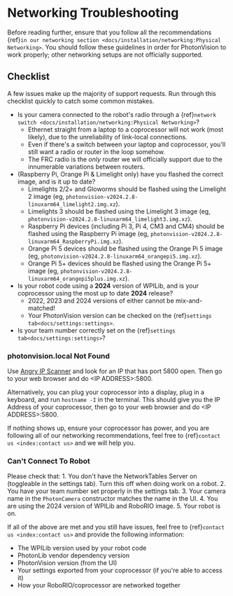 # Networking Troubleshooting

Before reading further, ensure that you follow all the recommendations \{ref}`in our networking section <docs/installation/networking:Physical Networking>`. You should follow these guidelines in order for PhotonVision to work properly; other networking setups are not officially supported.

## Checklist

A few issues make up the majority of support requests. Run through this checklist quickly to catch some common mistakes.

- Is your camera connected to the robot's radio through a \{ref}`network switch <docs/installation/networking:Physical Networking>`?
  - Ethernet straight from a laptop to a coprocessor will not work (most likely), due to the unreliability of link-local connections.
  - Even if there's a switch between your laptop and coprocessor, you'll still want a radio or router in the loop somehow.
  - The FRC radio is the _only_ router we will officially support due to the innumerable variations between routers.
- (Raspberry Pi, Orange Pi & Limelight only) have you flashed the correct image, and is it up to date?
  - Limelights 2/2+ and Gloworms should be flashed using the Limelight 2 image (eg, `photonvision-v2024.2.8-linuxarm64_limelight2.img.xz`).
  - Limelights 3 should be flashed using the Limelight 3 image (eg, `photonvision-v2024.2.8-linuxarm64_limelight3.img.xz`).
  - Raspberry Pi devices (including Pi 3, Pi 4, CM3 and CM4) should be flashed using the Raspberry Pi image (eg, `photonvision-v2024.2.8-linuxarm64_RaspberryPi.img.xz`).
  - Orange Pi 5 devices should be flashed using the Orange Pi 5 image (eg, `photonvision-v2024.2.8-linuxarm64_orangepi5.img.xz`).
  - Orange Pi 5+ devices should be flashed using the Orange Pi 5+ image (eg, `photonvision-v2024.2.8-linuxarm64_orangepi5plus.img.xz`).
- Is your robot code using a **2024** version of WPILib, and is your coprocessor using the most up to date **2024** release?
  - 2022, 2023 and 2024 versions of either cannot be mix-and-matched!
  - Your PhotonVision version can be checked on the \{ref}`settings tab<docs/settings:settings>`.
- Is your team number correctly set on the \{ref}`settings tab<docs/settings:settings>`?

### photonvision.local Not Found

Use [Angry IP Scanner](https://angryip.org/) and look for an IP that has port 5800 open. Then go to your web browser and do \<IP ADDRESS>:5800.

Alternatively, you can plug your coprocessor into a display, plug in a keyboard, and run `hostname -I` in the terminal. This should give you the IP Address of your coprocessor, then go to your web browser and do \<IP ADDRESS>:5800.

If nothing shows up, ensure your coprocessor has power, and you are following all of our networking recommendations, feel free to \{ref}`contact us <index:contact us>` and we will help you.

### Can't Connect To Robot

Please check that:
1\. You don't have the NetworkTables Server on (toggleable in the settings tab). Turn this off when doing work on a robot.
2\. You have your team number set properly in the settings tab.
3\. Your camera name in the `PhotonCamera` constructor matches the name in the UI.
4\. You are using the 2024 version of WPILib and RoboRIO image.
5\. Your robot is on.

If all of the above are met and you still have issues, feel free to \{ref}`contact us <index:contact us>` and provide the following information:

- The WPILib version used by your robot code
- PhotonLib vendor dependency version
- PhotonVision version (from the UI)
- Your settings exported from your coprocessor (if you're able to access it)
- How your RoboRIO/coprocessor are networked together
